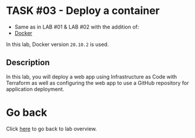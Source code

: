 # TASK #03 - Deploy a container

- Same as in LAB #01 & LAB #02 with the addition of:
- [Docker](https://docs.docker.com/get-docker/)

In this lab, Docker version `20.10.2` is used.

## Description

In this lab, you will deploy a web app using Infrastructure as Code with Terraform as well as configuring the web app to use a GitHub repository for application deployment.


# Go back

Click [here](../README.md) to go back to lab overview.